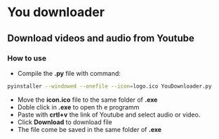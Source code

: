 # You downloader
## Download videos and audio from Youtube

### How to use

- Compile the **.py** file with command: 
```sh
pyinstaller --windowed --onefile --icon=logo.ico YouDownloader.py
```
- Move the **icon.ico** file to the same folder of **.exe**
- Doble click in **.exe** to open th e programm
- Paste with **crtl+v** the link of Youtube and select audio or video.
- Click **Download** to download file
- The file come be saved in the same folder of **.exe**